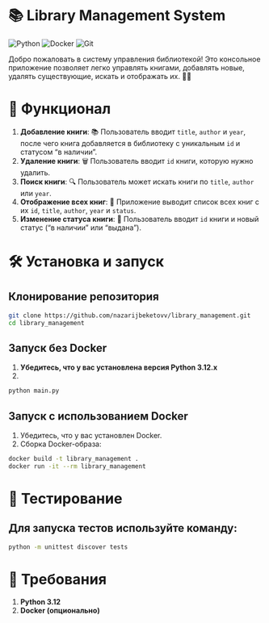 # 📚 Library Management System

![Python](https://img.shields.io/badge/Python-3.12-blue?logo=python&logoColor=white)
![Docker](https://img.shields.io/badge/Docker-19.03.12-blue?logo=docker&logoColor=white)
![Git](https://img.shields.io/badge/Git-2.28.0-blue?logo=git&logoColor=white)

Добро пожаловать в систему управления библиотекой! Это консольное приложение позволяет легко управлять книгами, добавлять новые, удалять существующие, искать и отображать их. 📖✨

# 🚀 Функционал

1. **Добавление книги**: 📚 Пользователь вводит `title`, `author` и `year`, после чего книга добавляется в библиотеку с уникальным `id` и статусом “в наличии”.
2. **Удаление книги**: 🗑️ Пользователь вводит `id` книги, которую нужно удалить.
3. **Поиск книги**: 🔍 Пользователь может искать книги по `title`, `author` или `year`.
4. **Отображение всех книг**: 📜 Приложение выводит список всех книг с их `id`, `title`, `author`, `year` и `status`.
5. **Изменение статуса книги**: 🔄 Пользователь вводит `id` книги и новый статус (“в наличии” или “выдана”).

# 🛠 Установка и запуск

## Клонирование репозитория
```bash
git clone https://github.com/nazarijbeketovv/library_management.git
cd library_management
```



## Запуск без Docker
1. **Убедитесь, что у вас установлена версия Python 3.12.x**
2.
```bash
python main.py
```

## Запуск с использованием Docker
1. Убедитесь, что у вас установлен Docker.
2. Сборка Docker-образа:
```bash
docker build -t library_management .
docker run -it --rm library_management

```

# 🧪 Тестирование

## Для запуска тестов используйте команду:

```bash
python -m unittest discover tests
```

# 📜 Требования

1. **Python 3.12**
2. **Docker (опционально)**


